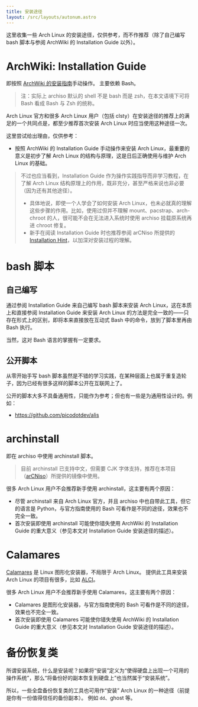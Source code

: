 ```yaml
---
title: 安装途径
layout: /src/layouts/autonum.astro
---
```


这里收集一些 Arch Linux 的安装途径，仅供参考，而不作推荐（除了自己编写 bash 脚本与参阅 ArchWiki 的 Installation Guide 以外）。

# ArchWiki: Installation Guide
即按照 [ArchWiki 的安装指南](https://wiki.archlinux.org/title/Installation_guide)手动操作。
主要依赖 Bash。
> 注：实际上 archiso 默认的 shell 不是 bash 而是 zsh，在本文语境下可将 Bash 看成 Bash 与 Zsh 的统称。

Arch Linux 官方和很多 Arch Linux 用户（包括 clsty）在安装途径的推荐上的满足的一个共同点是，都至少推荐首次安装 Arch Linux 时应当使用这种途径一次。

这里尝试给出理由，仅供参考：
- 按照 ArchWiki 的 Installation Guide 手动操作来安装 Arch Linux，最重要的意义是初步了解 Arch Linux 的结构与原理，这是日后正确使用与维护 Arch Linux 的基础。

> 不过也应当看到，Installation Guide 作为操作实践指导而非学习教程，在了解 Arch Linux 结构原理上的作用，既非充分，甚至严格来说也非必要（因为还有其他途径）。
> - 具体地说，即使一个人学会了如何安装 Arch Linux，也未必就真的理解这些步骤的作用。比如，使用过但并不理解 mount、pacstrap、arch-chroot 的人，很可能不会在无法进入系统时使用 archiso 挂载原系统再进 chroot 修复。
> - 新手在阅读 Installation Guide 时也推荐参阅 arCNiso 所提供的 [Installation Hint](https://github.com/clsty/arCNiso/blob/main/docs/Installation_hint.md)，以加深对安装过程的理解。

# bash 脚本
## 自己编写
通过参阅 Installation Guide 来自己编写 bash 脚本来安装 Arch Linux，这在本质上和直接参阅 Installation Guide 来安装 Arch Linux 的方法是完全一致的——只存在形式上的区别，即将本来直接放在互动式 Bash 中的命令，放到了脚本里再由 Bash 执行。

当然，这对 Bash 语言的掌握有一定要求。
## 公开脚本
从零开始手写 bash 脚本虽然是不错的学习实践，在某种层面上也属于重复造轮子，因为已经有很多这样的脚本公开在互联网上了。

公开的脚本大多不具备通用性，只能作为参考；但也有一些是为通用性设计的。例如：
- <https://github.com/picodotdev/alis>

# archinstall
即在 archiso 中使用 archinstall 脚本。

> 目前 archinstall 已支持中文，但需要 CJK 字体支持，推荐在本项目（[arCNiso](https://github.com/clsty/arCNiso)）所提供的镜像中使用。

很多 Arch Linux 用户不会推荐新手使用 archinstall，这主要有两个原因：
- 尽管 archinstall 来自 Arch Linux 官方，并且 archiso 中也自带此工具，但它的语言是 Python，与官方指南使用的 Bash 可看作是不同的途径，效果也不完全一致。
- 首次安装即使用 archinstall 可能使你错失使用 ArchWiki 的 Installation Guide 的重大意义（参见本文对 Installation Guide 安装途径的描述）。

# Calamares
[Calamares](https://calamares.io) 是 Linux 图形化安装器，不局限于 Arch Linux。
提供此工具来安装 Arch Linux 的项目有很多，比如 [ALCI](https://github.com/arch-linux-calamares-installer/alci-iso)。

很多 Arch Linux 用户不会推荐新手使用 Calamares，这主要有两个原因：
- Calamares 是图形化安装器，与官方指南使用的 Bash 可看作是不同的途径，效果也不完全一致。
- 首次安装即使用 Calamares 可能使你错失使用 ArchWiki 的 Installation Guide 的重大意义（参见本文对 Installation Guide 安装途径的描述）。

# 备份恢复类
所谓安装系统，什么是安装呢？如果将“安装”定义为“使得硬盘上出现一个可用的操作系统”，那么“将备份好的副本恢复到硬盘上”也当然属于“安装系统”。

所以，一些全盘备份恢复类的工具也可用作“安装” Arch Linux 的一种途径（前提是你有一份值得信任的备份副本）。
例如 `dd`、ghost 等。
